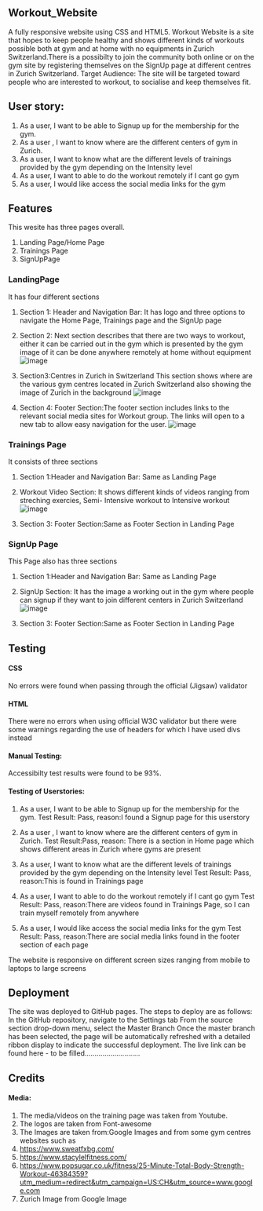 ## Workout_Website

A fully responsive website using CSS and HTML5.
Workout Website is a site that hopes to keep people healthy and shows different kinds of workouts possible both at gym and at home with no equipments in Zurich Switzerland.There is a possibilty to join the community both online or on the gym site by registering themselves on the SignUp page at different centres in Zurich Switzerland.
Target Audience: The site will be targeted toward people who are interested to workout, to socialise and keep themselves fit. 

## User story:
1. As a user, I want to be able to Signup up for the membership for the gym.
2. As a user , I want to know where are the different centers of gym in Zurich.
3. As a user, I want to know what are the different levels of trainings provided by the gym depending on the Intensity level
4. As a user, I want to able to do the workout remotely if I cant go gym
5. As a user, I would like access the social media links for the gym

## Features
This wesite has three pages overall. 
1. Landing Page/Home Page
2. Trainings Page
3. SignUpPage

### **LandingPage**

It has four different sections
1. Section 1: Header and Navigation Bar: It has logo and three options to navigate the Home Page, Trainings page and the SignUp page
2. Section 2: Next section describes that there are two ways to workout, either it can be carried out in the gym which is presented by the gym image of it can be done anywhere remotely at home without equipment
![image](https://user-images.githubusercontent.com/63474017/174799353-488adddd-2c0b-4d7e-be18-23f254d652d4.png)

3. Section3:Centres in Zurich in Switzerland
This section shows where are the various gym centres located in Zurich Switzerland also showing the image of Zurich in the background
![image](https://user-images.githubusercontent.com/63474017/175058669-f0381180-2f14-4c38-879c-e1e625a4085c.png)

4. Section 4: Footer Section:The footer section includes links to the relevant social media sites for Workout group. The links will open to a new tab to allow easy navigation for the user.
![image](https://user-images.githubusercontent.com/63474017/174800114-3a2ff41e-3f4c-4bd9-b471-a68101ca5075.png)


### **Trainings Page**

It consists of three sections
1. Section 1:Header and Navigation Bar: Same as Landing Page
2. Workout Video Section: It shows different kinds of videos ranging from streching exercies, Semi- Intensive workout to Intensive workout
![image](https://user-images.githubusercontent.com/63474017/176373902-1062de45-bb14-49bf-bbbe-2814104846e7.png)


3. Section 3: Footer Section:Same as Footer Section in Landing Page


### **SignUp Page**

This Page also has three sections
1. Section 1:Header and Navigation Bar: Same as Landing Page
2. SignUp Section: It has the image a working out in the gym where people can signup if they want to join different centers in Zurich Switzerland
![image](https://user-images.githubusercontent.com/63474017/174803874-d4543f87-1238-4109-9418-def7c5a58ff8.png)

3. Section 3: Footer Section:Same as Footer Section in Landing Page


## **Testing**
#### CSS
No errors were found when passing through the official (Jigsaw) validator
#### HTML
There were no errors when using official W3C validator but there were some warnings regarding the use of headers for which I have used divs instead

#### Manual Testing:
Accessibilty test results were found to be 93%.

#### Testing of Userstories:
1. As a user, I want to be able to Signup up for the membership for the gym.
    Test Result: Pass, reason:I found a Signup page for this userstory

2. As a user , I want to know where are the different centers of gym in Zurich.
    Test Result:Pass, reason: There is a section in Home page which shows different areas in Zurich where gyms are present
3. As a user, I want to know what are the different levels of trainings provided by the gym depending on the Intensity level
    Test Result: Pass, reason:This is found in Trainings page

4. As a user, I want to able to do the workout remotely if I cant go gym
   Test Result: Pass, reason:There are videos found in Trainings Page, so I can train myself remotely from anywhere

5.  As a user, I would like access the social media links for the gym
    Test Result: Pass, reason:There are social media links found in the footer section of each page

The website is responsive on different screen sizes ranging from mobile to laptops to large screens



## **Deployment**
The site was deployed to GitHub pages. The steps to deploy are as follows:
In the GitHub repository, navigate to the Settings tab
From the source section drop-down menu, select the Master Branch
Once the master branch has been selected, the page will be automatically refreshed with a detailed ribbon display to indicate the successful deployment.
The live link can be found here - to be filled............................

## **Credits**
#### Media:
1. The media/videos on the training page was taken from Youtube.
2. The logos are taken from Font-awesome
3. The Images are taken from:Google Images and from some gym centres websites such as 
1. https://www.sweatfxbg.com/
2. https://www.stacylelfitness.com/
3. https://www.popsugar.co.uk/fitness/25-Minute-Total-Body-Strength-Workout-46384359?utm_medium=redirect&utm_campaign=US:CH&utm_source=www.google.com
4. Zurich Image from Google Image










